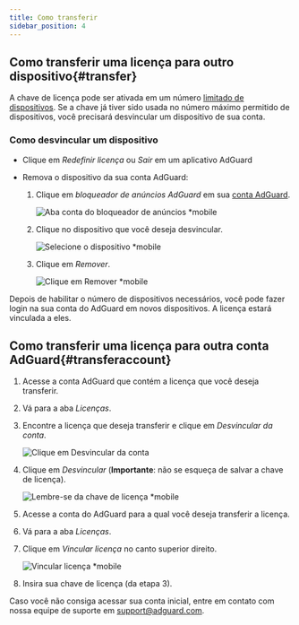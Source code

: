 ```yaml
---
title: Como transferir
sidebar_position: 4
---
```


## Como transferir uma licença para outro dispositivo{#transfer}

A chave de licença pode ser ativada em um número [limitado de dispositivos](../what-is). Se a chave já tiver sido usada no número máximo permitido de dispositivos, você precisará desvincular um dispositivo de sua conta.

### Como desvincular um dispositivo

- Clique em *Redefinir licença* ou *Sair* em um aplicativo AdGuard

- Remova o dispositivo da sua conta AdGuard:
    1. Clique em *bloqueador de anúncios AdGuard* em sua [conta AdGuard](https://adguardaccount.com/).

        ![Aba conta do bloqueador de anúncios *mobile](https://cdn.adtidy.org/content/kb/ad_blocker/general/newaccount-unbind-device-0.png)

    1. Clique no dispositivo que você deseja desvincular.

        ![Selecione o dispositivo *mobile](https://cdn.adtidy.org/content/kb/ad_blocker/general/newaccount-unbind-device-1.png)

    1. Clique em *Remover*.

        ![Clique em Remover *mobile](https://cdn.adtidy.org/content/kb/ad_blocker/general/newaccount-unbind-device-2.png)

Depois de habilitar o número de dispositivos necessários, você pode fazer login na sua conta do AdGuard em novos dispositivos. A licença estará vinculada a eles.

## Como transferir uma licença para outra conta AdGuard{#transferaccount}

1. Acesse a conta AdGuard que contém a licença que você deseja transferir.

1. Vá para a aba *Licenças*.

1. Encontre a licença que deseja transferir e clique em *Desvincular da conta*.

    ![Clique em Desvincular da conta](https://cdn.adtidy.org/content/kb/ad_blocker/general/newaccount-transfer-to-account.png)

1. Clique em *Desvincular* (**Importante**: não se esqueça de salvar a chave de licença).

    ![Lembre-se da chave de licença *mobile](https://cdn.adtidy.org/content/kb/ad_blocker/general/newaccount-transfer-to-account-1.png)

1. Acesse a conta do AdGuard para a qual você deseja transferir a licença.

1. Vá para a aba *Licenças*.

1. Clique em *Vincular licença* no canto superior direito.

    ![Vincular licença *mobile](https://cdn.adtidy.org/content/kb/ad_blocker/general/newaccount-transfer-to-account-2.png)

1. Insira sua chave de licença (da etapa 3).

Caso você não consiga acessar sua conta inicial, entre em contato com nossa equipe de suporte em support@adguard.com.
